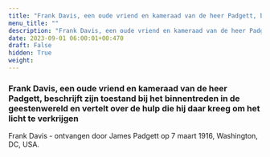 ```yaml
---
title: "Frank Davis, een oude vriend en kameraad van de heer Padgett, beschrijft zijn toestand bij het binnentreden in de geestenwereld en vertelt over de hulp die hij daar kreeg om het licht te verkrijgen"
menu_title: ""
description: "Frank Davis, een oude vriend en kameraad van de heer Padgett, beschrijft zijn toestand bij het binnentreden in de geestenwereld en vertelt over de hulp die hij daar kreeg om het licht te verkrijgen"
date: 2023-09-01 06:00:01+00:470
draft: False
hidden: True
weight:
---
```

### Frank Davis, een oude vriend en kameraad van de heer Padgett, beschrijft zijn toestand bij het binnentreden in de geestenwereld en vertelt over de hulp die hij daar kreeg om het licht te verkrijgen

Frank Davis - ontvangen door James Padgett op 7 maart 1916, Washington, DC, USA.
